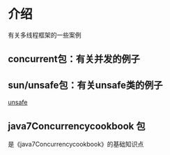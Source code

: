 # 介绍
有关多线程框架的一些案例
## concurrent包：有关并发的例子
## sun/unsafe包：有关unsafe类的例子
[unsafe](https://blog.csdn.net/m0_37941483/article/details/89376585) 
## java7Concurrencycookbook 包
是《java7Concurrencycookbook》的基础知识点


